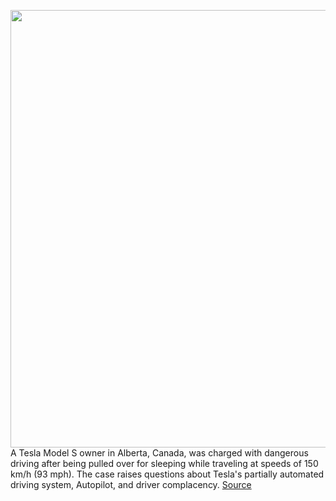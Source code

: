 <img src='https://cdn.vox-cdn.com/thumbor/ZhCP2T11unLOuNlpb7TAHvAHaRY=/0x0:861x479/1200x800/filters:focal(363x172:499x308)/cdn.vox-cdn.com/uploads/chorus_image/image/67430552/tesla_mr_image.0.jpg' width='700px' /><br/>
A Tesla Model S owner in Alberta, Canada, was charged with dangerous driving after being pulled over for sleeping while traveling at speeds of 150 km/h (93 mph). The case raises questions about Tesla's partially automated driving system, Autopilot, and driver complacency.
<a href='https://www.theverge.com/2020/9/18/21445168/tesla-driver-sleeping-police-charged-canada-autopilot'> Source <a/>